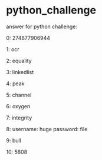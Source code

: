 # python_challenge

answer for python challenge:

0:  274877906944

1:  ocr

2:  equality

3:  linkedlist

4:  peak

5:  channel

6:  oxygen

7:  integrity

8:  username: huge
    password: file
   
9:  bull

10: 5808